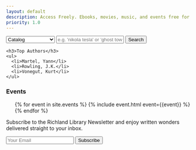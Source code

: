 ```yaml
---
layout: default
description: Access Freely. Ebooks, movies, music, and events free for cardholders.
priority: 1.0
---
```


<section class="search text-center">
  <div class="cushion">
    <form>
    <select>
      <option>Catalog</option>
      <option>Events</option>
      <option>richlandlibrary.com</option>
    </select>
    <input type="text" placeholder="e.g. 'nikola tesla' or 'ghost towns'">
    <button>Search</button>
    </form>

    <h3>Top Authors</h3>
    <ul>
      <li>Martel, Yann</li>
      <li>Rowling, J.K.</li>
      <li>Vonegut, Kurt</li>
    </ul>
  </div>
</section>

<h3>Events</h3>
<ul>
{% for event in site.events %}
  {% include event.html event={{event}} %}
{% endfor %}
</ul>

<section class="newsletter cushion">
  <form>
  <p>Subscribe to the Richland Library Newsletter and enjoy written wonders delivered straight to your inbox.</p>
  <input type="email" placeholder="Your Email">
  <button>Subscribe</button>
  </form>
</section>
